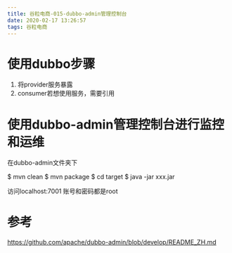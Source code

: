 ```yaml
---
title: 谷粒电商-015-dubbo-admin管理控制台
date: 2020-02-17 13:26:57
tags: 谷粒电商
---
```


# 使用dubbo步骤
1. 将provider服务暴露
2. consumer若想使用服务，需要引用

# 使用dubbo-admin管理控制台进行监控和运维
在dubbo-admin文件夹下

$ mvn clean
$ mvn package
$ cd target
$ java -jar xxx.jar

访问localhost:7001
    账号和密码都是root


# 参考
https://github.com/apache/dubbo-admin/blob/develop/README_ZH.md

